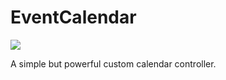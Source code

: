 EventCalendar
=============
<img src="http://www.code4app.com/photo/510b66766803fad52900000b_1.png" />

 A simple but powerful custom calendar controller. 

